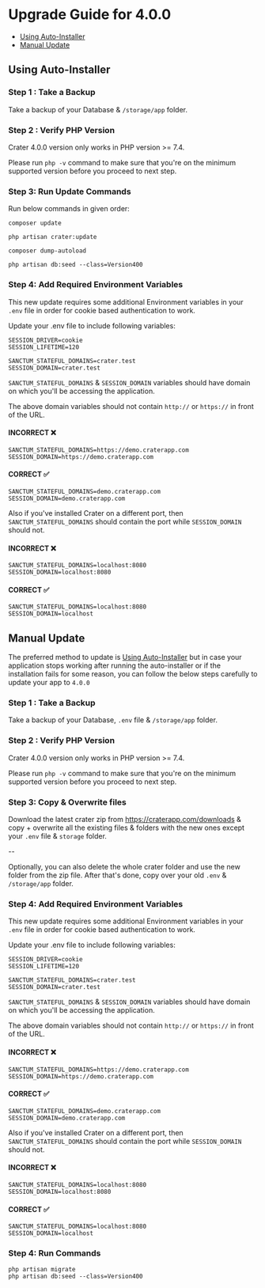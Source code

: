 # Upgrade Guide for 4.0.0

- [Using Auto-Installer](#using-auto-installer)
- [Manual Update](#manual-update)

## Using Auto-Installer

### Step 1 : Take a Backup

Take a backup of your Database & `/storage/app` folder.

### Step 2 : Verify PHP Version

Crater 4.0.0 version only works in PHP version >= 7.4.

Please run `php -v` command to make sure that you're on the minimum supported version before you proceed to next step.

### Step 3: Run Update Commands

Run below commands in given order:

```
composer update

php artisan crater:update

composer dump-autoload

php artisan db:seed --class=Version400
```

### Step 4: Add Required Environment Variables

This new update requires some additional Environment variables in your `.env` file in order for cookie based authentication to work.

Update your .env file to include following variables:

```
SESSION_DRIVER=cookie
SESSION_LIFETIME=120

SANCTUM_STATEFUL_DOMAINS=crater.test
SESSION_DOMAIN=crater.test
```

`SANCTUM_STATEFUL_DOMAINS` & `SESSION_DOMAIN` variables should have domain on which you'll be accessing the application.

The above domain variables should not contain `http://` or `https://` in front of the URL.

#### INCORRECT ❌

```
SANCTUM_STATEFUL_DOMAINS=https://demo.craterapp.com
SESSION_DOMAIN=https://demo.craterapp.com
```

#### CORRECT ✅

```
SANCTUM_STATEFUL_DOMAINS=demo.craterapp.com
SESSION_DOMAIN=demo.craterapp.com
```

Also if you've installed Crater on a different port, then `SANCTUM_STATEFUL_DOMAINS` should contain the port while `SESSION_DOMAIN` should not.

#### INCORRECT ❌

```
SANCTUM_STATEFUL_DOMAINS=localhost:8080
SESSION_DOMAIN=localhost:8080
```

#### CORRECT ✅

```
SANCTUM_STATEFUL_DOMAINS=localhost:8080
SESSION_DOMAIN=localhost
```

## Manual Update

The preferred method to update is [Using Auto-Installer](#using-auto-installer) but in case your application stops working after running the auto-installer or if the installation fails for some reason, you can follow the below steps carefully to update your app to `4.0.0`

### Step 1 : Take a Backup

Take a backup of your Database, `.env` file & `/storage/app` folder.

### Step 2 : Verify PHP Version

Crater 4.0.0 version only works in PHP version >= 7.4.

Please run `php -v` command to make sure that you're on the minimum supported version before you proceed to next step.

### Step 3: Copy & Overwrite files

Download the latest crater zip from https://craterapp.com/downloads & copy + overwrite all the existing files & folders with the new ones except your `.env` file & `storage` folder.

--

Optionally, you can also delete the whole crater folder and use the new folder from the zip file. After that's done, copy over your old `.env` & `/storage/app` folder.

### Step 4: Add Required Environment Variables

This new update requires some additional Environment variables in your `.env` file in order for cookie based authentication to work.

Update your .env file to include following variables:

```
SESSION_DRIVER=cookie
SESSION_LIFETIME=120

SANCTUM_STATEFUL_DOMAINS=crater.test
SESSION_DOMAIN=crater.test
```

`SANCTUM_STATEFUL_DOMAINS` & `SESSION_DOMAIN` variables should have domain on which you'll be accessing the application.

The above domain variables should not contain `http://` or `https://` in front of the URL.

#### INCORRECT ❌

```
SANCTUM_STATEFUL_DOMAINS=https://demo.craterapp.com
SESSION_DOMAIN=https://demo.craterapp.com
```

#### CORRECT ✅

```
SANCTUM_STATEFUL_DOMAINS=demo.craterapp.com
SESSION_DOMAIN=demo.craterapp.com
```

Also if you've installed Crater on a different port, then `SANCTUM_STATEFUL_DOMAINS` should contain the port while `SESSION_DOMAIN` should not.

#### INCORRECT ❌

```
SANCTUM_STATEFUL_DOMAINS=localhost:8080
SESSION_DOMAIN=localhost:8080
```

#### CORRECT ✅

```
SANCTUM_STATEFUL_DOMAINS=localhost:8080
SESSION_DOMAIN=localhost
```

### Step 4: Run Commands

```
php artisan migrate
php artisan db:seed --class=Version400
```
